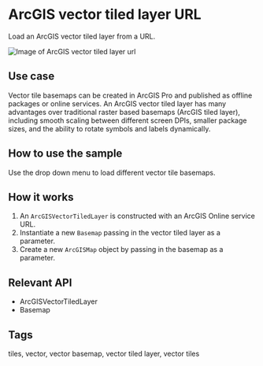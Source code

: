 # ArcGIS vector tiled layer URL

Load an ArcGIS vector tiled layer from a URL.

![Image of ArcGIS vector tiled layer url](arcgis-vectortiledlayer-url.png)

## Use case

Vector tile basemaps can be created in ArcGIS Pro and published as offline packages or online services. An ArcGIS vector tiled layer has many advantages over traditional raster based basemaps (ArcGIS tiled layer), including smooth scaling between different screen DPIs, smaller package sizes, and the ability to rotate symbols and labels dynamically.

## How to use the sample

Use the drop down menu to load different vector tile basemaps.

## How it works

1. An `ArcGISVectorTiledLayer` is constructed with an ArcGIS Online service URL. 
2. Instantiate a new `Basemap` passing in the vector tiled layer as a parameter.
3. Create a new `ArcGISMap` object by passing in the basemap as a parameter.

## Relevant API

* ArcGISVectorTiledLayer
* Basemap

## Tags

tiles, vector, vector basemap, vector tiled layer, vector tiles